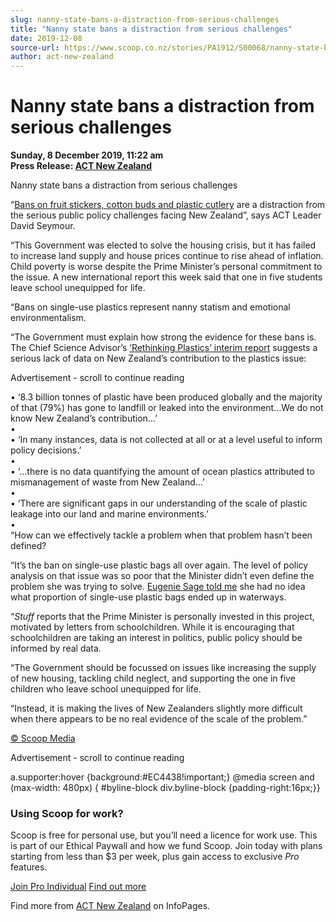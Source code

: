 ```yaml
---
slug: nanny-state-bans-a-distraction-from-serious-challenges
title: "Nanny state bans a distraction from serious challenges"
date: 2019-12-08
source-url: https://www.scoop.co.nz/stories/PA1912/S00068/nanny-state-bans-a-distraction-from-serious-challenges.htm
author: act-new-zealand
---
```

Nanny state bans a distraction from serious challenges
======================================================

**Sunday, 8 December 2019, 11:22 am**  
**Press Release: [ACT New Zealand](https://info.scoop.co.nz/ACT_New_Zealand)**

Nanny state bans a distraction from serious challenges

  
“[Bans on fruit stickers, cotton buds and plastic cutlery](https://www.act.org.nz/r?u=5xNnogsdD9yGIfGEM2rlXVmVCY4ANUJ4SoMnzguSGYzlej6-PpzwDYAPA9NF8TMc6HAzPNymdxaaRNlNY7964qCBeVGtqIsfQ-Ha35FcVBMIYgDNpwyBVvy5n6a5EntUX02wqRt-XV_K2DEklGLUNlQip__qnc0EZutcFovXewo&e=752ed10e9ed7db3a7867d6b86ebadc6c&utm_source=actnz&utm_medium=email&utm_campaign=ban_single_use_plastics&n=2) are a distraction from the serious public policy challenges facing New Zealand”, says ACT Leader David Seymour.

“This Government was elected to solve the housing crisis, but it has failed to increase land supply and house prices continue to rise ahead of inflation. Child poverty is worse despite the Prime Minister’s personal commitment to the issue. A new international report this week said that one in five students leave school unequipped for life.

“Bans on single-use plastics represent nanny statism and emotional environmentalism.

“The Government must explain how strong the evidence for these bans is. The Chief Science Advisor’s [‘Rethinking Plastics’ interim report](https://www.act.org.nz/r?u=dPCLzzZnF11O2UISekapNMJPG5_R-4IHastUeZcayinhsV452nwnNgxUSAfGAlmcKVTOGfCFiU4jlSLz2UVBLqnvdb9oq0kWk3CHaMNrfmxdVQBNSvP_46YcfK2JfLmWjj2i0PR_UWm-yDT95EAs2Jbe9fXmhAQsbPrE4D7KUwyAD33lgvxnN26qOUdYfBVi&e=752ed10e9ed7db3a7867d6b86ebadc6c&utm_source=actnz&utm_medium=email&utm_campaign=ban_single_use_plastics&n=3) suggests a serious lack of data on New Zealand’s contribution to the plastics issue:

Advertisement - scroll to continue reading





• ‘8.3 billion tonnes of plastic have been produced globally and the majority of that (79%) has gone to landfill or leaked into the environment…We do not know New Zealand’s contribution…’  
•  
• ‘In many instances, data is not collected at all or at a level useful to inform policy decisions.’  
•  
• ‘…there is no data quantifying the amount of ocean plastics attributed to mismanagement of waste from New Zealand…’  
•  
• ‘There are significant gaps in our understanding of the scale of plastic leakage into our land and marine environments.’  
•  
“How can we effectively tackle a problem when that problem hasn’t been defined?

“It’s the ban on single-use plastic bags all over again. The level of policy analysis on that issue was so poor that the Minister didn’t even define the problem she was trying to solve. [Eugenie Sage told me](https://www.act.org.nz/r?u=aDRdpDfXeI8Gdrzycx2wwkj5h7FHACHf3CIgO9HXzIAekbyqrTSi5mPphrS01KwPZ9A4sA2cgnFVCdRqR8Ae782jrg_bo6q-4CjdPN_Fv-Yxa6T1TJb0swE59fDE9IPfUdYrqIMh6dMBMNucFDb2wfN9Xg2ODECepfMSpjTU6tZoYGiluSCeF37t59xfZom_6BC01FXdONDwP5MfRCeIGw&e=752ed10e9ed7db3a7867d6b86ebadc6c&utm_source=actnz&utm_medium=email&utm_campaign=ban_single_use_plastics&n=4) she had no idea what proportion of single-use plastic bags ended up in waterways.

“_Stuff_ reports that the Prime Minister is personally invested in this project, motivated by letters from schoolchildren. While it is encouraging that schoolchildren are taking an interest in politics, public policy should be informed by real data.

“The Government should be focussed on issues like increasing the supply of new housing, tackling child neglect, and supporting the one in five children who leave school unequipped for life.

“Instead, it is making the lives of New Zealanders slightly more difficult when there appears to be no real evidence of the scale of the problem.”

[© Scoop Media](http://www.scoop.co.nz/about/terms.html)  

Advertisement - scroll to continue reading



a.supporter:hover {background:#EC4438!important;} @media screen and (max-width: 480px) { #byline-block div.byline-block {padding-right:16px;}}

### Using Scoop for work?

Scoop is free for personal use, but you’ll need a licence for work use. This is part of our Ethical Paywall and how we fund Scoop. Join today with plans starting from less than $3 per week, plus gain access to exclusive _Pro_ features.  
  
[Join Pro Individual](https://pro.scoop.co.nz/Individual/?from=ProIn24) [Find out more](https://pro.scoop.co.nz/using-scoop-for-work/?from=ProIn24)

Find more from [ACT New Zealand](https://info.scoop.co.nz/ACT_New_Zealand) on InfoPages.